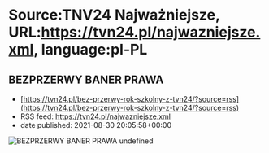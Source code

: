 # Source:TNV24 Najważniejsze, URL:https://tvn24.pl/najwazniejsze.xml, language:pl-PL

## BEZPRZERWY BANER PRAWA
 - [https://tvn24.pl/bez-przerwy-rok-szkolny-z-tvn24/?source=rss](https://tvn24.pl/bez-przerwy-rok-szkolny-z-tvn24/?source=rss)
 - RSS feed: https://tvn24.pl/najwazniejsze.xml
 - date published: 2021-08-30 20:05:58+00:00

<img alt="BEZPRZERWY BANER PRAWA" src="https://tvn24.pl/najnowsze/cdn-zdjecie-2lo8xa-bezprzerwy-prawa-5336230/alternates/LANDSCAPE_1280" />
    undefined

